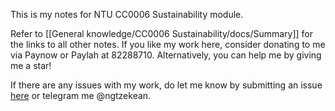 This is my notes for NTU CC0006 Sustainability module.

Refer to [[General knowledge/CC0006 Sustainability/docs/Summary]] for the links to all other notes. If you like my work here, consider donating to me via Paynow or Paylah at 82288710. Alternatively, you can help me by giving me a star!

If there are any issues with my work, do let me know by submitting an issue [here](https://github.com/HiIAmTzeKean/CC0006-Sustainability/issues) or telegram me @ngtzekean.
